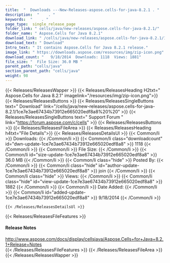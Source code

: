```yaml
---
title:  "  Downloads ---New-Releases-aspose.cells-for-java-8.2.1 . " 
description:  "    . " 
keywords:  "    . " 
page_type:  single_release_page
folder_link: " cells/java/new-releases/aspose.cells-for-java-8.2.1/"
folder_name: " Aspose.Cells for Java 8.2.1"
download_link: " /cells/java/new-releases/aspose.cells-for-java-8.2.1/1ce7e3ae67434b73912e665020edf8a8"
download_text: " Download"
Intro_text: " It contains Aspose.Cells for Java 8.2.1 release."
image_link: " https://downloads.aspose.com/resources/img/zip-icon.png"
download_count: "   9/18/2014  Downloads: 1118  Views: 1881"
file_size: "  File Size: 36.0 MB "
parent_path: "cells/java"
section_parent_path: "cells/java"
weight: 98 
---
```


{{< Releases/ReleasesWapper >}}
  {{< Releases/ReleasesHeading H2txt=" Aspose.Cells for Java 8.2.1" imagelink="/resources/img/zip-icon.png">}}
  {{< Releases/ReleasesButtons >}}
    {{< Releases/ReleasesSingleButtons text=" Download" link="/cells/java/new-releases/aspose.cells-for-java-8.2.1/1ce7e3ae67434b73912e665020edf8a8%20%20" >}}
    {{< Releases/ReleasesSingleButtons text=" Support Forum " link="https://forum.aspose.com/c/cells" >}}
  {{< Releases/ReleasesButtons >}}
  {{< Releases/ReleasesFileArea >}}
    {{< Releases/ReleasesHeading h4txt="File Details">}}
    {{< Releases/ReleasesDetailsUl >}}
            {{< Common/li  >}} Downloads: {{< /Common/li >}} 
      {{< Common/li class="downloadcount" id="dwn-update-1ce7e3ae67434b73912e665020edf8a8" >}} 1118 {{< /Common/li >}} 
      {{< Common/li  >}} File Size: {{< /Common/li >}} 
      {{< Common/li id="size-update-1ce7e3ae67434b73912e665020edf8a8" >}} 36.0 MB {{< /Common/li >}} 
      {{< Common/li  class="hide" >}} Posted By: {{< /Common/li >}} 
      {{< Common/li class="hide" id="author-update-1ce7e3ae67434b73912e665020edf8a8" >}} join {{< /Common/li >}} 
      {{< Common/li class="hide"  >}} Views: {{< /Common/li >}} 
      {{< Common/li class="hide" id="view-update-1ce7e3ae67434b73912e665020edf8a8" >}} 1882 {{< /Common/li >}} 
      {{< Common/li  >}} Date Added: {{< /Common/li >}} 
      {{< Common/li id="added-update-1ce7e3ae67434b73912e665020edf8a8" >}} 9/18/2014 {{< /Common/li >}} 

    {{< /Releases/ReleasesDetailsUl >}}

  {{< Releases/ReleasesFileFeatures >}}
      <h4>Release Notes</h4><div><a href="http://www.aspose.com/docs/display/cellsjava/Aspose.Cells+for+Java+8.2.1+Release+Notes">http://www.aspose.com/docs/display/cellsjava/Aspose.Cells+for+Java+8.2.1+Release+Notes</a></div>
  {{< /Releases/ReleasesFileFeatures >}}
 {{< /Releases/ReleasesFileArea >}}
{{< /Releases/ReleasesWapper >}}


